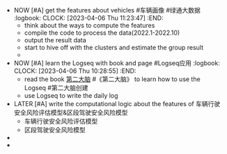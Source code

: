 - NOW [#A] get the features about vehicles #车辆画像 #绿通大数据
:logbook:
  CLOCK: [2023-04-06 Thu 11:23:47]
:END:
	- think about the ways to compute the features
	- compile the code to process the data(2022.1-2022.10)
	- output the result data
	- start to hive off with the clusters and estimate the group result
	-
- NOW [#A] learn the Logseq with book and page #Logseq应用
:logbook:
  CLOCK: [2023-04-06 Thu 10:28:55]
:END:
	- read the book [第二大脑](https://www.dedao.cn/ebook/reader?id=pqvNQ1KRJa7EmgG8MPKrzykNVbDpBWZoYp3QA1xO54nlvZq296YodejLXVJE5eAd) #《第二大脑》 to learn how to use the Logseq #第二大脑创建
	- use Logseq to write the daily log
- LATER [#A] write the computational logic about the features of 车辆行驶安全风险评估模型&区段驾驶安全风险模型
	- 车辆行驶安全风险评估模型
	- 区段驾驶安全风险模型
-
-
